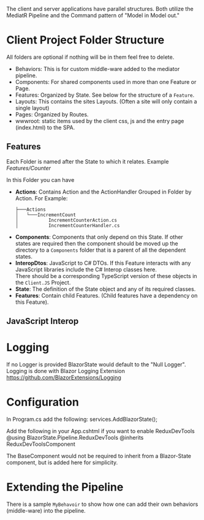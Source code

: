 ﻿The client and server applications have parallel structures. 
Both utilize the MediatR Pipeline and the Command pattern of "Model in Model out."

# Client Project Folder Structure
All folders are optional if nothing will be in them feel free to delete.

* Behaviors: This is for custom middle-ware added to the mediator pipeline.
* Components: For shared components used in more than one Feature or Page.
* Features: Organized by State. See below for the structure of a `Feature`.
* Layouts: This contains the sites Layouts. (Often a site will only contain a single layout)
* Pages: Organized by Routes.
* wwwroot: static items used by the client css, js and the entry page (index.html) to the SPA.

## Features
Each Folder is named after the State to which it relates. Example *Features/Counter*

In this Folder you can have 
 * **Actions**: Contains Action and the ActionHandler Grouped in Folder by Action. 
   For Example:
      ```
      ├───Actions
      │   └───IncrementCount
      │           IncrementCounterAction.cs
      │           IncrementCounterHandler.cs
      ```
 * **Components**: 
   Components that only depend on this State.
   If other states are required then the component should be moved up the directory to a 
   `Components` folder that is a parent of all the dependent states.
 * **InteropDtos**: 
   JavaScript to C# DTOs.  If this Feature interacts with any JavaScript libraries 
   include the C# Interop classes here.  
   There should be a corresponding TypeScript version of these objects in the `Client.JS` Project.
 * **State**: The definition of the State object and any of its required classes.
 * **Features**: Contain child Features. (Child features have a dependency on this Feature).

## JavaScript Interop



# Logging
If no Logger is provided BlazorState would default to the "Null Logger".
Logging is done with Blazor Logging Extension
https://github.com/BlazorExtensions/Logging

# Configuration
In Program.cs add the following:
  services.AddBlazorState();
  
Add the following in your App.cshtml if you want to enable ReduxDevTools
@using BlazorState.Pipeline.ReduxDevTools
@inherits ReduxDevToolsComponent

The BaseComponent would not be required to inherit from a Blazor-State component, 
but is added here for simplicity.

# Extending the Pipeline 
There is a sample `MyBehavoir` to show how one can add their own behaviors (middle-ware) into the pipeline.

